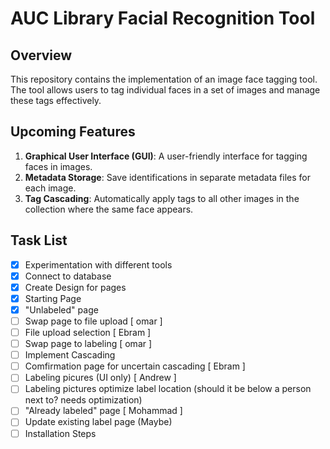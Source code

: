 # AUC Library Facial Recognition Tool

## Overview

This repository contains the implementation of an image face tagging tool. The tool allows users to tag individual faces in a set of images and manage these tags effectively.

## Upcoming Features

1. **Graphical User Interface (GUI)**: A user-friendly interface for tagging faces in images.
2. **Metadata Storage**: Save identifications in separate metadata files for each image.
3. **Tag Cascading**: Automatically apply tags to all other images in the collection where the same face appears.

## Task List

- [x] Experimentation with different tools
- [x] Connect to database
- [x] Create Design for pages
- [x] Starting Page
- [x] "Unlabeled" page 
- [ ] Swap page to file upload [ omar ]
- [ ] File upload selection [ Ebram ]
- [ ] Swap page to labeling [ omar ]
- [ ] Implement Cascading   
- [ ] Comfirmation page for uncertain cascading [ Ebram ]
- [ ] Labeling picures (UI only) [ Andrew ]
- [ ] Labeling pictures optimize label location (should it be below a person next to? needs optimization)
- [ ] "Already labeled" page [ Mohammad ]
- [ ] Update existing label page (Maybe) 
- [ ] Installation Steps
